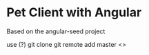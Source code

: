 # Pet Client with Angular

Based on the angular-seed project

use  (?)
    git clone
    git remote add master <<url>>